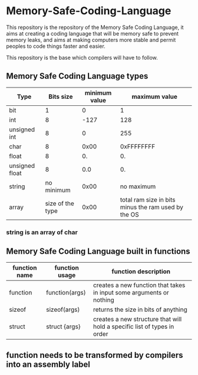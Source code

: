 # Memory-Safe-Coding-Language
This repository is the repository of the Memory Safe Coding Language, it aims at creating a coding language that will be memory safe to prevent memory leaks, and aims at making computers more stable and permit peoples to code things faster and easier.

This repository is the base which compilers will have to follow.

## Memory Safe Coding Language types

Type | Bits size | minimum value | maximum value |
--- | --- | --- | --- |
bit | 1 | 0 | 1 |
int | 8 | -127 | 128 |
unsigned int | 8 | 0 | 255 |
char | 8 | 0x00 | 0xFFFFFFFF |
float | 8 | 0. | 0. |
unsigned float | 8 | 0.0 | 0. |
string | no minimum | 0x00 | no maximum |
array | size of the type | 0x00 | total ram size in bits minus the ram used by the OS |

### string is an array of char

## Memory Safe Coding Language built in functions

function name | function usage | function description |
--- | --- | --- |
function | function(args) | creates a new function that takes in input some arguments or nothing |
sizeof | sizeof(args) | returns the size in bits of anything |
struct | struct {args} | creates a new structure that will hold a specific list of types in order |

## function needs to be transformed by compilers into an assembly label
